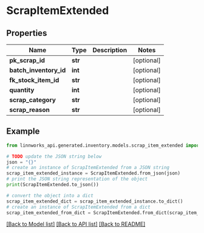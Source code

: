 # ScrapItemExtended


## Properties

Name | Type | Description | Notes
------------ | ------------- | ------------- | -------------
**pk_scrap_id** | **str** |  | [optional] 
**batch_inventory_id** | **int** |  | [optional] 
**fk_stock_item_id** | **str** |  | [optional] 
**quantity** | **int** |  | [optional] 
**scrap_category** | **str** |  | [optional] 
**scrap_reason** | **str** |  | [optional] 

## Example

```python
from linnworks_api.generated.inventory.models.scrap_item_extended import ScrapItemExtended

# TODO update the JSON string below
json = "{}"
# create an instance of ScrapItemExtended from a JSON string
scrap_item_extended_instance = ScrapItemExtended.from_json(json)
# print the JSON string representation of the object
print(ScrapItemExtended.to_json())

# convert the object into a dict
scrap_item_extended_dict = scrap_item_extended_instance.to_dict()
# create an instance of ScrapItemExtended from a dict
scrap_item_extended_from_dict = ScrapItemExtended.from_dict(scrap_item_extended_dict)
```
[[Back to Model list]](../README.md#documentation-for-models) [[Back to API list]](../README.md#documentation-for-api-endpoints) [[Back to README]](../README.md)


